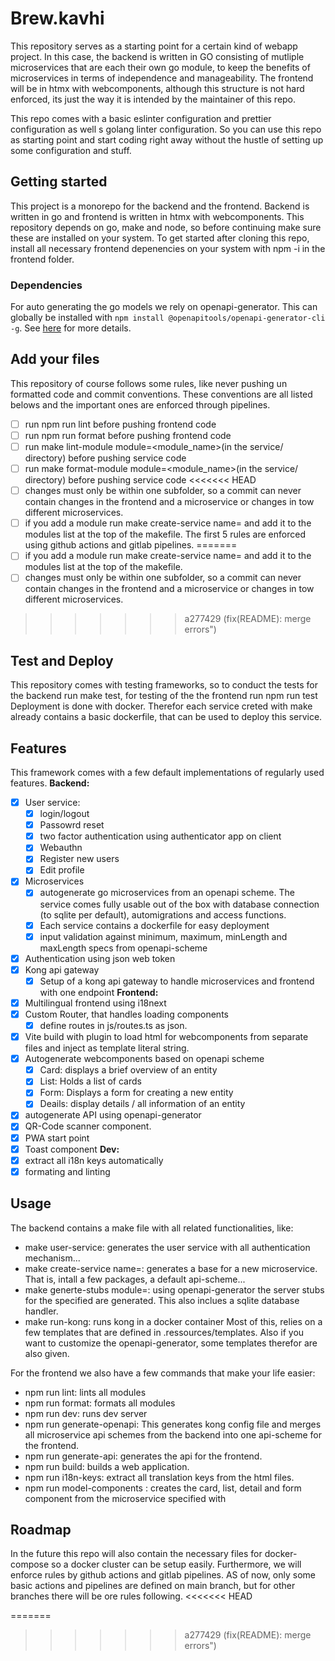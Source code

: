 # Brew.kavhi
This repository serves as a starting point for a certain kind of webapp project. In this case, the backend is written in GO consisting of mutliple microservices that are each their own go module, to keep the benefits of microservices in terms of independence and manageability. The frontend will be in htmx with webcomponents, although this structure is not hard enforced, its just the way it is intended by the maintainer of this repo.

This repo comes with a basic eslinter configuration and prettier configuration as well s golang linter configuration. So you can use this repo as starting point and start coding right away without the hustle of setting up some configuration and stuff.


## Getting started

This project is a monorepo for the backend and the frontend. Backend is written in go and frontend is written in htmx with webcomponents. This repository depends on go, make and node, so before continuing make sure these are installed on your system. 
To get started after cloning this repo, install all necessary frontend depenencies on your system with npm -i in the frontend folder. 

### Dependencies
For auto generating the go models we rely on openapi-generator. This can globally be installed with ``npm install @openapitools/openapi-generator-cli -g``. See [here](https://openapi-generator.tech/) for more details.

## Add your files

This repository of course follows some rules, like never pushing un formatted code and commit conventions. These conventions are all listed belows and the important ones are enforced through pipelines.
- [ ] run npm run lint before pushing frontend code
- [ ] run npm run format before pushing frontend code
- [ ] run make lint-module module=<module_name>(in the service/ directory) before pushing service code
- [ ] run make format-module module=<module_name>(in the service/ directory) before pushing service code
<<<<<<< HEAD
- [ ] changes must only be within one subfolder, so a commit can never contain changes in the frontend and a microservice or changes in tow different microservices.
- [ ] if you add a module run make create-service name=<name> and add it to the modules list at the top of the makefile.
The first 5 rules are enforced using github actions and gitlab pipelines.
=======
- [ ] if you add a module run make create-service name=<name> and add it to the modules list at the top of the makefile.
- [ ] changes must only be within one subfolder, so a commit can never contain changes in the frontend and a microservice or changes in tow different microservices.
>>>>>>> a277429 (fix(README): merge errors")

## Test and Deploy

This repository comes with testing frameworks, so to conduct the tests for the backend run make test, for testing of the the frontend run npm run test
Deployment is done with docker. Therefor each service creted with make already contains a basic dockerfile, that can be used to deploy this service.

## Features
This framework comes with a few default implementations of regularly used features.
**Backend:**
- [x] User service:
    - [x] login/logout
    - [x] Passowrd reset
    - [x] two factor authentication using authenticator app on client
    - [x] Webauthn
    - [x] Register new users
    - [x] Edit profile
- [x] Microservices
    - [x] autogenerate go microservices from an openapi scheme. The service comes fully usable out of the box with database connection (to sqlite per default), automigrations and access functions.
    - [x] Each service contains a dockerfile for easy deployment
    - [x] input validation against minimum, maximum, minLength and maxLength specs from openapi-scheme
- [x] Authentication using json web token
- [x] Kong api gateway
    - [x] Setup of a kong api gateway to handle microservices and frontend with one endpoint
**Frontend:**
- [x] Multilingual frontend using i18next
- [x] Custom Router, that handles loading components
    - [x] define routes in js/routes.ts as json.
- [x] Vite build with plugin to load html for webcomponents from separate files and inject as template literal string.
- [x] Autogenerate webcomponents based on openapi scheme
    - [x] Card: displays a brief overview of an entity
    - [x] List: Holds a list of cards
    - [x] Form: Displays a form for creating a new entity
    - [x] Deails: display details / all information of an entity
- [x] autogenerate API using openapi-generator
- [x] QR-Code scanner component.
- [x] PWA start point
- [x] Toast component
**Dev:**
- [x] extract all i18n keys automatically
- [x] formating and linting

## Usage
The backend contains a make file with all related functionalities, like:
- make user-service: generates the user service with all authentication mechanism...
- make create-service name=<name>: generates a base for a new microservice. That is, intall a few packages, a default api-scheme...
- make generte-stubs module=<name>: using openapi-generator the server stubs for the specified are generated. This also inclues a sqlite database handler.
- make run-kong: runs kong in a docker container
Most of this, relies on a few templates that are defined in .ressources/templates. Also if you want to customize the openapi-generator, some templates therefor are also given.

For the frontend we also have a few commands that make your life easier:
- npm run lint: lints all modules
- npm run format: formats all modules
- npm run dev: runs dev server
- npm run generate-openapi: This generates kong config file and merges all microservice api schemes from the backend into one api-scheme for the frontend.
- npm run generate-api: generates the api for the frontend.
- npm run build: builds a web application.
- npm run i18n-keys: extract all translation keys from the html files.
- npm run model-components <name>: creates the card, list, detail and form component from the microservice specified with <name>

## Roadmap
In the future this repo will also contain the necessary files for docker-compose so a docker cluster can be setup easily. Furthermore, we will enforce rules by github actions and gitlab pipelines. AS of now, only some basic actions and pipelines are defined on main branch, but for other branches there will be ore rules following.
<<<<<<< HEAD

=======
>>>>>>> a277429 (fix(README): merge errors")
